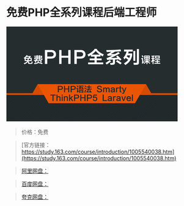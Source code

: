 # 免费PHP全系列课程后端工程师

![img](../../../assets/study163/free/4f125f8c-d545-412d-bc8f-9075289f964b.jpg)

> 价格：免费

> [官方链接：https://study.163.com/course/introduction/1005540038.htm](https://study.163.com/course/introduction/1005540038.htm)

> [阿里网盘：]()

> [百度网盘：]()

> [夸克网盘：]()
